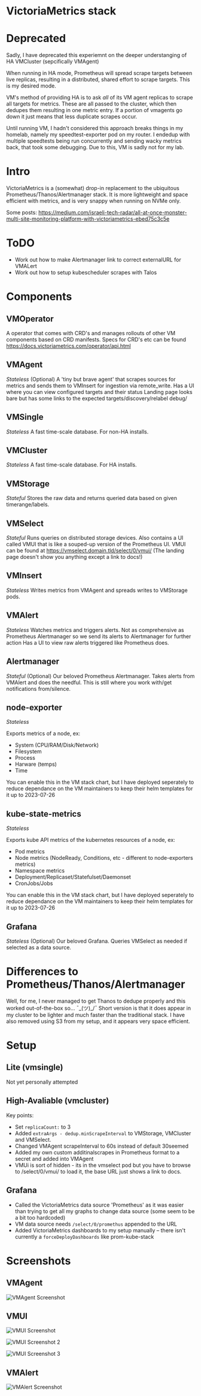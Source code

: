 # VictoriaMetrics stack

# Deprecated

Sadly, I have deprecated this experiemnt on the deeper understanging of HA VMCluster (sepcifically VMAgent)

When running in HA mode, Prometheus will spread scrape targets between live replicas, resulting in a distributed, shared effort to scrape targets. This is my desired mode.

VM's method of providing HA is to ask _all_ of its VM agent replicas to scrape all targets for metrics. These are all passed to the cluster, which then dedupes them resulting in one metric entry.
If a portion of vmagents go down it just means that less duplicate scrapes occur.

Until running VM, I hadn't considered this approach breaks things in my homelab, namely my speedtest-exporter pod on my router. I endedup with multiple speedtests being run concurrently and sending wacky metrics back, that took some debugging.
Due to this, VM is sadly not for my lab.

# Intro

VictoriaMetrics is a (somewhat) drop-in replacement to the ubiquitous Prometheus/Thanos/Alertmanager stack.
It is more lightweight and space efficient with metrics, and is very snappy when running on NVMe only.

Some posts:
https://medium.com/israeli-tech-radar/all-at-once-monster-multi-site-monitoring-platform-with-victoriametrics-ebed75c3c5e

# ToDO

- Work out how to make Alertmanager link to correct externalURL for VMALert
- Work out how to setup kubescheduler scrapes with Talos

# Components

## VMOperator

A operator that comes with CRD's and manages rollouts of other VM components based on CRD manifests.
Specs for CRD's etc can be found https://docs.victoriametrics.com/operator/api.html

## VMAgent

_Stateless_ (Optional)
A 'tiny but brave agent' that scrapes sources for metrics and sends them to VMInsert for ingestion via remote_write.
Has a UI where you can view configured targets and their status
Landing page looks bare but has some links to the expected targets/discovery/relabel debug/

## VMSingle

_Stateless_
A fast time-scale database. For non-HA installs.

## VMCluster

_Stateless_
A fast time-scale database. For HA installs.

## VMStorage

_Stateful_
Stores the raw data and returns queried data based on given timerange/labels.

## VMSelect

_Stateful_
Runs queries on distributed storage devices.
Also contains a UI called VMUI that is like a souped-up version of the Prometheus UI.
VMUI can be found at https://vmselect.domain.tld/select/0/vmui/
(The landing page doesn't show you anything except a link to docs!)

## VMInsert

_Stateless_
Writes metrics from VMAgent and spreads writes to VMStorage pods.

## VMAlert

_Stateless_
Watches metrics and triggers alerts. Not as comprehensive as Prometheus Alertmanager so we send its alerts to Alertmanager for further action
Has a UI to view raw alerts triggered like Prometheus does.

## Alertmanager

_Stateful_ (Optional)
Our beloved Prometheus Alertmanager. Takes alerts from VMAlert and does the needful.
This is still where you work with/get notifications from/silence.

## node-exporter

_Stateless_

Exports metrics of a node, ex:

- System (CPU/RAM/Disk/Network)
- Filesystem
- Process
- Harware (temps)
- Time

You can enable this in the VM stack chart, but I have deployed seperately to reduce dependance on the VM maintainers to keep their helm templates for it up to 2023-07-26

## kube-state-metrics

_Stateless_

Exports kube API metrics of the kubernetes resources of a node, ex:

- Pod metrics
- Node metrics (NodeReady, Conditions, etc - different to node-exporters metrics)
- Namespace metrics
- Deployment/Replicaset/Statefulset/Daemonset
- CronJobs/Jobs

You can enable this in the VM stack chart, but I have deployed seperately to reduce dependance on the VM maintainers to keep their helm templates for it up to 2023-07-26

## Grafana

_Stateless_ (Optional)
Our beloved Grafana. Queries VMSelect as needed if selected as a data source.

# Differences to Prometheus/Thanos/Alertmanager

Well, for me, I never managed to get Thanos to dedupe properly and this worked out-of-the-box so... ¯\_(ツ)\_/¯
Short version is that it does appear in my cluster to be lighter and much faster than the traditional stack.
I have also removed using S3 from my setup, and it appears very space efficient.

# Setup

## Lite (vmsingle)

Not yet personally attempted

## High-Avaliable (vmcluster)

Key points:

- Set `replicaCount:` to 3
- Added `extraArgs - dedup.minScrapeInterval` to VMStorage, VMCluster and VMSelect.
- Changed VMAgent scrapeInterval to 60s instead of default 30seemed
- Added my own custom additinalscrapes in Prometheus format to a secret and added into VMAgent
- VMUi is sort of hidden - its in the vmselect pod but you have to browse to /select/0/vmui/ to load it, the base URL just shows a link to docs.

## Grafana

- Called the VictoriaMetrics data source 'Prometheus' as it was easier than trying to get all my graphs to change data source (some seem to be a bit too hardcoded)
- VM data source needs `/select/0/promethus` appended to the URL
- Added VictoriaMetrics dashboards to my setup manually – there isn't currently a `forceDeployDashboards` like prom-kube-stack

# Screenshots

## VMAgent

![VMAgent Screenshot](./vmagent.png)

## VMUI

![VMUI Screenshot](./vmui.png)

![VMUI Screenshot 2](./vmui2.png)

![VMUI Screenshot 3](./vmui3.png)

## VMAlert

![VMAlert Screenshot](./vmalert.png)
